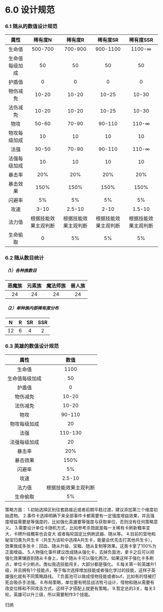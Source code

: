 # 6.0 设计规范

### 6.1 随从的数值设计规范

|      属性      |       稀有度N        |       稀有度R        |       稀有度SR       |      稀有度SSR       |
| :------------: | :------------------: | :------------------: | :------------------: | :------------------: |
|     生命值     |       500-700        |       700-900        |       900-1100       |        1100-∞        |
| 生命值每级加成 |          50          |          50          |          50          |          50          |
|     护盾值     |          0           |          0           |          0           |          0           |
|    物伤减免    |        10-20         |        10-20         |        10-25         |        10-30         |
|    法伤减免    |        10-20         |        10-20         |        10-25         |        10-30         |
|      物攻      |        50-60         |        70-90         |        90-110        |        110-∞         |
|  物攻每级加成  |          10          |          10          |          10          |          10          |
|      法强      |        30-50         |        70-90         |        90-110        |        110-∞         |
|  法强每级加成  |          10          |          10          |          10          |          10          |
|     暴击率     |         20%          |         20%          |         20%          |         20%          |
|    暴击效果    |         150%         |         150%         |         150%         |         150%         |
|     闪避率     |          5%          |          5%          |          5%          |          5%          |
|      攻速      |         3-10         |        2.5-10        |         2-10         |        1.5-10        |
|     法力值     | 根据技能效果主观判断 | 根据技能效果主观判断 | 根据技能效果主观判断 | 根据技能效果主观判断 |
|    生命偷取    |          0           |          5%          |          5%          |          5%          |

### 6.2 随从数目统计

##### （1）各种族数目

| 恶魔族 | 元素族 | 魔法师族 | 兽人族 |
| :----: | :----: | :------: | :----: |
|   24   |   24   |    24    |   24   |

##### （2）单种族内部稀有度分布

|  N   |  R   |  SR  | SSR  |
| :--: | :--: | :--: | :--: |
|  12  |  6   |  4   |  2   |

### 6.3 英雄的数值设计规范

|      属性      |         数值         |
| :------------: | :------------------: |
|     生命值     |         1100         |
| 生命值每级加成 |          50          |
|     护盾值     |          0           |
|    物伤减免    |        10-20         |
|    法伤减免    |        10-20         |
|      物攻      |        90-110        |
|  物攻每级加成  |          20          |
|      法强      |       110-130        |
|  法强每级加成  |          20          |
|     暴击率     |         20%          |
|    暴击效果    |         150%         |
|     闪避率     |          5%          |
|      攻速      |        2.5-10        |
|     法力值     | 根据技能效果主观判断 |
|    生命偷取    |          5%          |



策略方面：
1.初始选择区别往套路接近或者前期平稳过渡，建议添加第三个维度初始遗物。
2.事件卡选择明确下来全部事件卡都需要有一定强度增益效果，并且强度增益需要是等强度的，比如强化英雄要等强度与获取单位，否则没有任何策略意义。
3.需要设计单位卡随机方式，比如参考杀戮就是每一关稀有卡刷新概率变大，卡牌升级概率也会变大 或者每轮固定比例刷武器、随从等。
4.目前的营地和秘宝归类为共生卡（共生为该轮中选择A共生卡，能量会优先击打其他共生卡），效果做成多张卡：回血、随从升级、宝箱、随从复制等效果。这类卡拿了100%为正面增益。
5.人物强化事件建议改成随从强化卡，去掉负面池，拿卡之后可以把强化效果镶嵌到随从卡身上，每个随从卡可以强化两次。如果这样子强化卡多刷点，单位卡少刷点。类似我选技能闯关，大部分都是强化。
6.每关第一轮英雄升1级，并且拥有1个技能点，等于每次选择增加技能或者强化学过的技能，这样子英雄强化就有不同策略路线。
7.负面池可以做成怪物技能或者buf，比如有的怪被打死会吸杀手法强。
8.布局策略，单位要有明显战法牧弓设计，怪物和随从需要有改变位移和不同攻击方式，这样子才搭配上就更有策略。
9.暂定总的3关，每关3轮。英雄可以升三级，所以需要制作3个技能。





归纳

